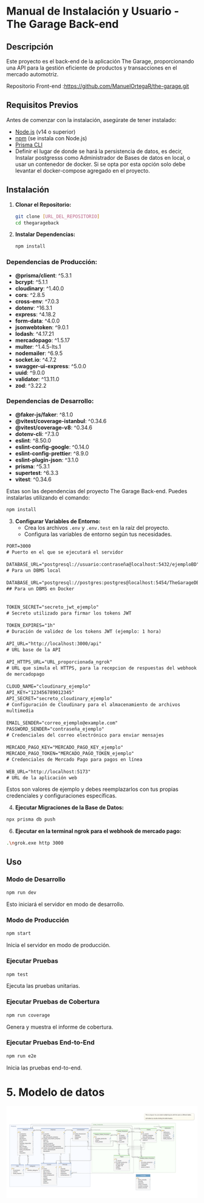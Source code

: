 # Manual de Instalación y Usuario - The Garage Back-end

## Descripción
Este proyecto es el back-end de la aplicación The Garage, proporcionando una API para la gestión eficiente de productos y transacciones en el mercado automotriz.

Repositorio Front-end :https://github.com/ManuelOrtegaR/the-garage.git

## Requisitos Previos
Antes de comenzar con la instalación, asegúrate de tener instalado:

- [Node.js](https://nodejs.org/) (v14 o superior)
- [npm](https://www.npmjs.com/) (se instala con Node.js)
- [Prisma CLI](https://www.prisma.io/docs/getting-started/installation-types/prisma-client)
- Definir el lugar de donde se hará la persistencia de datos, es decir, Instalar postgresss como Administrador de Bases de datos en local, o usar un contenedor de docker.
  Si se opta por esta opción solo debe levantar el docker-compose agregado en el proyecto.

## Instalación

1. **Clonar el Repositorio:**
   ```bash
   git clone [URL_DEL_REPOSITORIO]
   cd thegarageback
   ```

2. **Instalar Dependencias:**
   ```bash
   npm install
   ```
### Dependencias de Producción:
- **@prisma/client**: ^5.3.1
- **bcrypt**: ^5.1.1
- **cloudinary**: ^1.40.0
- **cors**: ^2.8.5
- **cross-env**: ^7.0.3
- **dotenv**: ^16.3.1
- **express**: ^4.18.2
- **form-data**: ^4.0.0
- **jsonwebtoken**: ^9.0.1
- **lodash**: ^4.17.21
- **mercadopago**: ^1.5.17
- **multer**: ^1.4.5-lts.1
- **nodemailer**: ^6.9.5
- **socket.io**: ^4.7.2
- **swagger-ui-express**: ^5.0.0
- **uuid**: ^9.0.0
- **validator**: ^13.11.0
- **zod**: ^3.22.2

### Dependencias de Desarrollo:
- **@faker-js/faker**: ^8.1.0
- **@vitest/coverage-istanbul**: ^0.34.6
- **@vitest/coverage-v8**: ^0.34.6
- **dotenv-cli**: ^7.3.0
- **eslint**: ^8.50.0
- **eslint-config-google**: ^0.14.0
- **eslint-config-prettier**: ^8.9.0
- **eslint-plugin-json**: ^3.1.0
- **prisma**: ^5.3.1
- **supertest**: ^6.3.3
- **vitest**: ^0.34.6

Estas son las dependencias del proyecto The Garage Back-end. Puedes instalarlas utilizando el comando:

```bash
npm install
```

3. **Configurar Variables de Entorno:**
   - Crea los archivos `.env` y `.env.test` en la raíz del proyecto.
   - Configura las variables de entorno según tus necesidades. 


```env
PORT=3000
# Puerto en el que se ejecutará el servidor

DATABASE_URL="postgresql://usuario:contraseña@localhost:5432/ejemploBD"
# Para un DBMS local

DATABASE_URL="postgresql://postgres:postgres@localhost:5454/TheGarageDB"
## Para un DBMS en Docker


TOKEN_SECRET="secreto_jwt_ejemplo"
# Secreto utilizado para firmar los tokens JWT

TOKEN_EXPIRES="1h"
# Duración de validez de los tokens JWT (ejemplo: 1 hora)

API_URL="http://localhost:3000/api"
# URL base de la API

API_HTTPS_URL="URL_proporcionada_ngrok"
# URL que simula el HTTPS, para la recepcion de respuestas del webhook de mercadopago

CLOUD_NAME="cloudinary_ejemplo"
API_KEY="123456789012345"
API_SECRET="secreto_cloudinary_ejemplo"
# Configuración de Cloudinary para el almacenamiento de archivos multimedia

EMAIL_SENDER="correo_ejemplo@example.com"
PASSWORD_SENDER="contraseña_ejemplo"
# Credenciales del correo electrónico para enviar mensajes

MERCADO_PAGO_KEY="MERCADO_PAGO_KEY_ejemplo"
MERCADO_PAGO_TOKEN="MERCADO_PAGO_TOKEN_ejemplo"
# Credenciales de Mercado Pago para pagos en línea

WEB_URL="http://localhost:5173"
# URL de la aplicación web
```
Estos son valores de ejemplo y debes reemplazarlos con tus propias credenciales y configuraciones específicas. 






4. **Ejecutar Migraciones de la Base de Datos:**
```bash
npx prisma db push
```
6. **Ejecutar en la terminal ngrok para el webhook de mercado pago:**   
   
```bash 
.\ngrok.exe http 3000
 ```
## Uso

### Modo de Desarrollo
```bash
npm run dev
```
Esto iniciará el servidor en modo de desarrollo.

### Modo de Producción
```bash
npm start
```
Inicia el servidor en modo de producción.

### Ejecutar Pruebas
```bash
npm test
```
Ejecuta las pruebas unitarias.

### Ejecutar Pruebas de Cobertura
```bash
npm run coverage
```
Genera y muestra el informe de cobertura.

### Ejecutar Pruebas End-to-End
```bash
npm run e2e
```
Inicia las pruebas end-to-end.
# 5. Modelo de datos
![Modeloer](https://github.com/AutoPaint-Workshops/theGarageBack/blob/main/diagrama.png)

